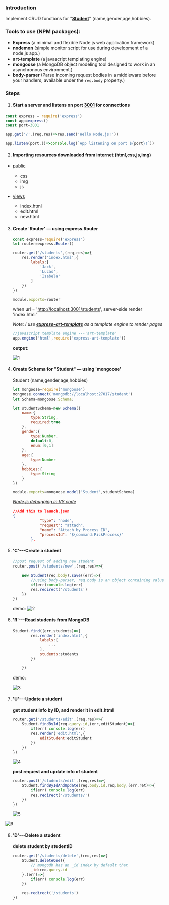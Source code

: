 ### Introduction

Implement CRUD functions for "<u>**Student**</u>" (name,gender,age,hobbies).



### Tools to use (NPM packages):

- **Express** (a minimal and flexible Node.js web application framework)
- **nodemon** (simple monitor script for use during development of a node.js app.)
- **art-template** (a javascript templating engine)
- **mongoose** (a MongoDB object modeling tool designed to work in an asynchronous environment.)
- **body-parser** (Parse incoming request bodies in a middleware before your handlers, available under the `req.body` property.)



### Steps

1. #### Start a server and listens on port <u>**3001**</u> for connections

```js
const express = require('express')
const app=express()
const port=3001

app.get('/',(req,res)=>res.send('Hello Node.js!'))

app.listen(port,()=>console.log(`App listening on port ${port}!`))

```

2. #### Importing resources downloaded from internet (html,css,js,img)

- <u>public</u>

  - css
  - img
  - js

- <u>views</u>

  - index.html
  - edit.html
  - new.html

  

3. #### Create 'Router' — using express.Router 

   ```js
   const express=require('express')
   let router=express.Router()
   
   router.get('/students',(req,res)=>{
       res.render('index.html',{
           labels:[
               'Jack',
               'Lucas',
               'Isabela'
           ]
       })
   })
   
   module.exports=router
   ```

   when url = '<http://localhost:3001/students>', server-side render 'index.html'

   

   *Note: I use <u>**express-art-template**</u> as a template engine to render pages*

   ```js
   //javascript template engine ---'art-template'
   app.engine('html',require('express-art-template'))
   ```

   

   **output:**

   ![1](demo_images/1.png)

   

4. #### Create Schema for "Student" — using 'mongoose'

   Student (name,gender,age,hobbies)

   ```js
   let mongoose=require('mongoose')
   mongoose.connect('mongodb://localhost:27017/student')
   let Schema=mongoose.Schema;
   
   let studentSchema=new Schema({
       name:{
           type:String,
           required:true
       },
       gender:{
           type:Number,
           default:0,
           enum:[0,1]
       },
       age:{
           type:Number
       },
       hobbies:{
           type:String
       }
   })
   
   module.exports=mongoose.model('Student',studentSchema)
   ```

   

   *<u>Node.js debugging in VS code</u>*

   ```json
   //Add this to launch.json
   {
               "type": "node",
               "request": "attach",
               "name": "Attach by Process ID",
               "processId": "${command:PickProcess}"
           },
   ```

5. #### 'C'---Create a student

   ```js
   //post request of adding new student
   router.post('/students/new',(req,res)=>{
     
       new Student(req.body).save((err)=>{
           //using body-parser, req.body is an object containing values
           if(err)console.log(err)
           res.redirect('/students')
       })
   })
   ```

   demo:
   ![2](demo_images/2.png)

6. #### 'R'---Read students from MongoDB

   ```js
   Student.find((err,students)=>{
           res.render('index.html',{
               labels:[
                   ...
               ],
               students:students
           })
   
       })
   ```

   demo:

   ![3](demo_images/3.png)



7. #### 'U'---Update a student

   **get student info by ID, and render it in edit.html**

   ```js
   router.get('/students/edit',(req,res)=>{
       Student.findById(req.query.id,(err,editStudent)=>{
           if(err) console.log(err)
           res.render('edit.html',{
               editStudent:editStudent
           })
       })
   })
   ```

   ![4](demo_images/4.png)

   

   **post request and update info of student**

   ```js
   router.post('/students/edit',(req,res)=>{
       Student.findByIdAndUpdate(req.body.id,req.body,(err,ret)=>{
           if(err) console.log(err)
           res.redirect('/students/')
       })
   })
   ```

   ![5](demo_images/5.png)

![6](demo_images/6.png)



8. #### 'D'---Delete a student

   **delete student by studentID**

   ```js
   router.get('/students/delete',(req,res)=>{
       Student.deleteOne({
           // mongodb has an _id index by default that
           _id:req.query.id
       },(err)=>{
           if(err) console.log(err)
       })
     
       res.redirect('/students')
   })
   ```

   
